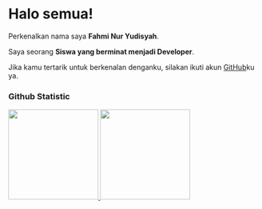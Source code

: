 # Halo semua! 

Perkenalkan nama saya **Fahmi Nur Yudisyah**.<br>

Saya seorang **Siswa yang berminat menjadi Developer**.<br>

Jika kamu tertarik untuk berkenalan denganku, silakan ikuti akun [GitHub](https://github.com/Fahminur12)ku ya.

### Github Statistic
<p align="left">
<a href="https://github.com/penuliscode">
  <img height="180em" src="https://github-readme-stats-eight-theta.vercel.app/api?username=penuliscode&show_icons=true&theme=algolia&include_all_commits=true&count_private=true"/>
  <img height="180em" src="https://github-readme-stats-eight-theta.vercel.app/api/top-langs/?username=penuliscode&layout=compact&theme=algolia"/>
</a>
</p>
